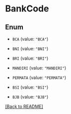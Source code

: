 # BankCode

## Enum


* `BCA` (value: `"BCA"`)

* `BNI` (value: `"BNI"`)

* `BRI` (value: `"BRI"`)

* `MANDIRI` (value: `"MANDIRI"`)

* `PERMATA` (value: `"PERMATA"`)

* `BSI` (value: `"BSI"`)

* `BJB` (value: `"BJB"`)


[[Back to README]](../../README.md)


